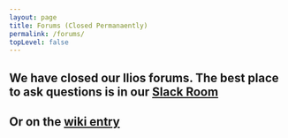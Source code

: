 ```yaml
---
layout: page
title: Forums (Closed Permanaently)
permalink: /forums/
topLevel: false
---
```

<!-- markdownlint-disable MD033 -->

## We have closed our Ilios forums.  The best place to ask questions is in our [Slack Room](https://team-ilios.slack.com/)

<script async defer src="https://ilios-slack.herokuapp.com/slackin.js"></script>

## Or on the [wiki entry](https://github.com/ilios/ilios/wiki)
